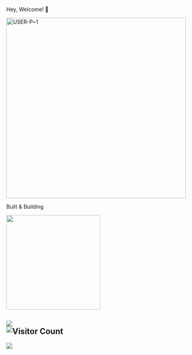   Hey, Welcome! 👋

  <img width="477" alt="USER-P~1" src="https://github.com/user-attachments/assets/8d958784-3860-4e0f-97c8-aac821cea6da" />


Built & Building

 <!-- <img src="https://github.com/user-attachments/assets/382fc4bb-d8c2-4fa7-ae2c-051a2dcefe91" width="160">  
 ![Readme building logos](https://github.com/user-attachments/assets/48c306ee-51dd-497d-9a07-af957b47525c) 
 
 <img src="https://github.com/user-attachments/assets/3a188fae-4f66-4886-97ed-3c00fff67125" width="250">

 -->


<img src="https://github.com/user-attachments/assets/48c306ee-51dd-497d-9a07-af957b47525c" width="250">




 <!-- ![Building Logos](https://github.com/user-attachments/assets/3a188fae-4f66-4886-97ed-3c00fff67125) -->
 

![](https://github-readme-streak-stats.herokuapp.com/?user=Kamal007OLica&theme=city_dark&hide_border=false)<br/>
![Visitor Count](https://profile-counter.glitch.me/{Kamal007OLica}/count.svg)
---
[![](https://visitcount.itsvg.in/api?id=Kamal007OLica&icon=2&color=10)](https://visitcount.itsvg.in)  
